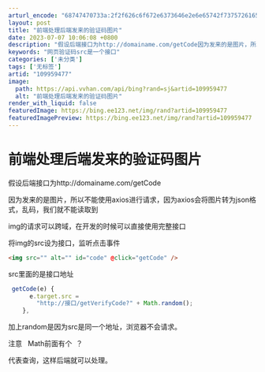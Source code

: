 ```yaml
---
arturl_encode: "68747470733a:2f2f626c6f672e6373646e2e6e65742f73757261656c61782f:61727469636c652f64657461696c732f313039393539343737"
layout: post
title: "前端处理后端发来的验证码图片"
date: 2023-07-07 10:06:08 +0800
description: "假设后端接口为http://domainame.com/getCode因为发来的是图片，所以不能使用"
keywords: "网页验证码src是一个接口"
categories: ['未分类']
tags: ['无标签']
artid: "109959477"
image:
  path: https://api.vvhan.com/api/bing?rand=sj&artid=109959477
  alt: "前端处理后端发来的验证码图片"
render_with_liquid: false
featuredImage: https://bing.ee123.net/img/rand?artid=109959477
featuredImagePreview: https://bing.ee123.net/img/rand?artid=109959477
---
```


# 前端处理后端发来的验证码图片

假设后端接口为http://domainame.com/getCode

因为发来的是图片，所以不能使用axios进行请求，因为axios会将图片转为json格式，乱码，我们就不能读取到

img的请求可以跨域，在开发的时候可以直接使用完整接口

将img的src设为接口，监听点击事件

```html
<img src="" alt="" id="code" @click="getCode" />
```

src里面的是接口地址

```javascript
 getCode(e) {
      e.target.src =
        "http://接口/getVerifyCode?" + Math.random();
    },
```

加上random是因为src是同一个地址，浏览器不会请求。

注意   Math前面有个  ？

代表查询，这样后端就可以处理。